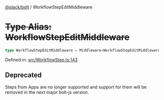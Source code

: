 [@slack/bolt](../index.md) / WorkflowStepEditMiddleware

# ~~Type Alias: WorkflowStepEditMiddleware~~

```ts
type WorkflowStepEditMiddleware = Middleware<WorkflowStepEditMiddlewareArgs>;
```

Defined in: [src/WorkflowStep.ts:143](https://github.com/slackapi/bolt-js/blob/main/src/WorkflowStep.ts#L143)

## Deprecated

Steps from Apps are no longer supported and support for them will be removed in the next major bolt-js
version.
